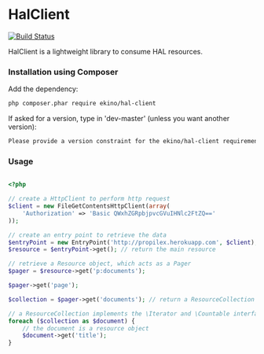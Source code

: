 HalClient
=========

[![Build Status](https://secure.travis-ci.org/ekino/hal-client.png)](https://secure.travis-ci.org/#!/ekino/hal-client)

HalClient is a lightweight library to consume HAL resources.

### Installation using Composer

Add the dependency:

```bash
php composer.phar require ekino/hal-client
```

If asked for a version, type in 'dev-master' (unless you want another version):

```bash
Please provide a version constraint for the ekino/hal-client requirement: dev-master
```

### Usage

```php

<?php

// create a HttpClient to perform http request
$client = new FileGetContentsHttpClient(array(
    'Authorization' => 'Basic QWxhZGRpbjpvcGVuIHNlc2FtZQ=='
));

// create an entry point to retrieve the data
$entryPoint = new EntryPoint('http://propilex.herokuapp.com', $client);
$resource = $entryPoint->get(); // return the main resource

// retrieve a Resource object, which acts as a Pager
$pager = $resource->get('p:documents');

$pager->get('page');

$collection = $pager->get('documents'); // return a ResourceCollection

// a ResourceCollection implements the \Iterator and \Countable interface
foreach ($collection as $document) {
    // the document is a resource object
    $document->get('title');
}




```

